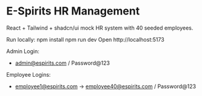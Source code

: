 ﻿# E-Spirits HR Management

React + Tailwind + shadcn/ui mock HR system with 40 seeded employees.

Run locally:
npm install
npm run dev
Open http://localhost:5173

Admin Login:
- admin@espirits.com / Password@123

Employee Logins:
- employee1@espirits.com → employee40@espirits.com / Password@123
